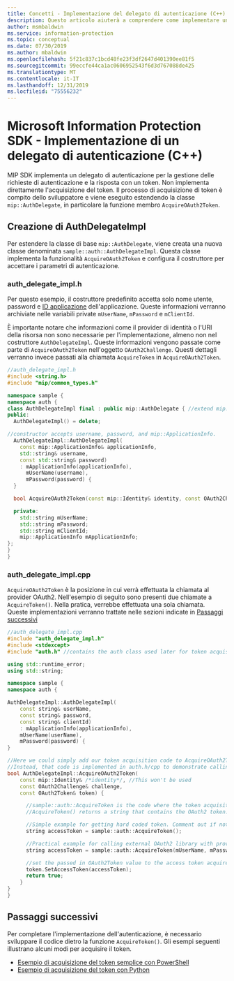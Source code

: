 ```yaml
---
title: Concetti - Implementazione del delegato di autenticazione (C++)
description: Questo articolo aiuterà a comprendere come implementare un delegato di autenticazione in C++.
author: msmbaldwin
ms.service: information-protection
ms.topic: conceptual
ms.date: 07/30/2019
ms.author: mbaldwin
ms.openlocfilehash: 5f21c837c1bcd48fe23f3df2647d401390ee81f5
ms.sourcegitcommit: 99eccfe44ca1ac0606952543f6d3d767088de425
ms.translationtype: MT
ms.contentlocale: it-IT
ms.lasthandoff: 12/31/2019
ms.locfileid: "75556232"
---
```

# <a name="microsoft-information-protection-sdk---implementing-an-authentication-delegate-c"></a>Microsoft Information Protection SDK - Implementazione di un delegato di autenticazione (C++)

MIP SDK implementa un delegato di autenticazione per la gestione delle richieste di autenticazione e la risposta con un token. Non implementa direttamente l'acquisizione del token. Il processo di acquisizione di token è compito dello sviluppatore e viene eseguito estendendo la classe `mip::AuthDelegate`, in particolare la funzione membro `AcquireOAuth2Token`.

## <a name="building-authdelegateimpl"></a>Creazione di AuthDelegateImpl

Per estendere la classe di base `mip::AuthDelegate`, viene creata una nuova classe denominata `sample::auth::AuthDelegateImpl`. Questa classe implementa la funzionalità `AcquireOAuth2Token` e configura il costruttore per accettare i parametri di autenticazione.

### <a name="auth_delegate_implh"></a>auth_delegate_impl.h

Per questo esempio, il costruttore predefinito accetta solo nome utente, password e [ID applicazione](/azure/active-directory/develop/developer-glossary#application-id-client-id) dell'applicazione. Queste informazioni verranno archiviate nelle variabili private `mUserName`, `mPassword` e `mClientId`.

È importante notare che informazioni come il provider di identità o l'URI della risorsa non sono necessarie per l'implementazione, almeno non nel costruttore `AuthDelegateImpl`. Queste informazioni vengono passate come parte di `AcquireOAuth2Token` nell'oggetto `OAuth2Challenge`. Questi dettagli verranno invece passati alla chiamata `AcquireToken` in `AcquireOAuth2Token`.

```cpp
//auth_delegate_impl.h
#include <string.h>
#include "mip/common_types.h"

namespace sample {
namespace auth {
class AuthDelegateImpl final : public mip::AuthDelegate { //extend mip::AuthDelegate base class
public:
  AuthDelegateImpl() = delete;

//constructor accepts username, password, and mip::ApplicationInfo.
  AuthDelegateImpl::AuthDelegateImpl(
    const mip::ApplicationInfo& applicationInfo,
    std::string& username,
    const std::string& password)
    : mApplicationInfo(applicationInfo),
      mUserName(username),
      mPassword(password) {
  }

  bool AcquireOAuth2Token(const mip::Identity& identity, const OAuth2Challenge& challenge, OAuth2Token& token) override;

  private:
    std::string mUserName;
    std::string mPassword;
    std::string mClientId;
    mip::ApplicationInfo mApplicationInfo;
};
}
}
```

### <a name="auth_delegate_implcpp"></a>auth_delegate_impl.cpp

`AcquireOAuth2Token` è la posizione in cui verrà effettuata la chiamata al provider OAuth2. Nell'esempio di seguito sono presenti due chiamate a `AcquireToken()`. Nella pratica, verrebbe effettuata una sola chiamata. Queste implementazioni verranno trattate nelle sezioni indicate in [Passaggi successivi](#next-steps)

```cpp
//auth_delegate_impl.cpp
#include "auth_delegate_impl.h"
#include <stdexcept>
#include "auth.h" //contains the auth class used later for token acquisition

using std::runtime_error;
using std::string;

namespace sample {
namespace auth {

AuthDelegateImpl::AuthDelegateImpl(
    const string& userName,
    const string& password,
    const string& clientId)
    : mApplicationInfo(applicationInfo),
    mUserName(userName),
    mPassword(password) {
}

//Here we could simply add our token acquisition code to AcquireOAuth2Token
//Instead, that code is implemented in auth.h/cpp to demonstrate calling an external library
bool AuthDelegateImpl::AcquireOAuth2Token(
    const mip::Identity& /*identity*/, //This won't be used
    const OAuth2Challenge& challenge,
    const OAuth2Token& token) {

      //sample::auth::AcquireToken is the code where the token acquisition routine is implemented.
      //AcquireToken() returns a string that contains the OAuth2 token.

      //Simple example for getting hard coded token. Comment out if not used.
      string accessToken = sample::auth::AcquireToken();

      //Practical example for calling external OAuth2 library with provided authentication details.
      string accessToken = sample::auth::AcquireToken(mUserName, mPassword, mApplicationInfo.applicationId, challenge.GetAuthority(), challenge.GetResource());

      //set the passed in OAuth2Token value to the access token acquired by our provider
      token.SetAccessToken(accessToken);
      return true;
    }
}
}
```

## <a name="next-steps"></a>Passaggi successivi

Per completare l'implementazione dell'autenticazione, è necessario sviluppare il codice dietro la funzione `AcquireToken()`. Gli esempi seguenti illustrano alcuni modi per acquisire il token.

- [Esempio di acquisizione del token semplice con PowerShell](concept-authentication-acquire-token-ps.md)
- [Esempio di acquisizione del token con Python](concept-authentication-acquire-token-py.md)
